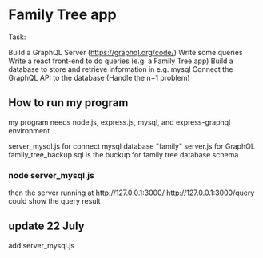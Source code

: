 # Family Tree app

Task:

Build a GraphQL Server (https://graphql.org/code/)
Write some queries
Write a react front-end to do queries (e.g. a Family Tree app)
Build a database to store and retrieve information in e.g. mysql
Connect the GraphQL API to the database
(Handle the n+1 problem)


## How to run my program 
my program needs node.js, express.js, mysql, and express-graphql environment

server_mysql.js for connect mysql database "family" 
server.js for GraphQL
family_tree_backup.sql is the buckup for family tree database schema

### node server_mysql.js 
then the server running at http://127.0.0.1:3000/
http://127.0.0.1:3000/query could show the query result 

## update 22 July
add server_mysql.js 